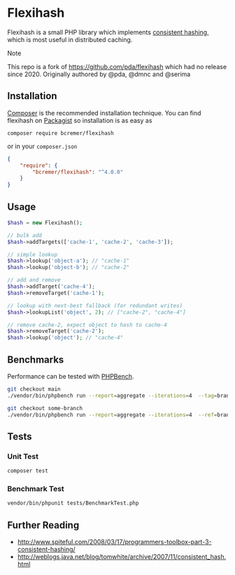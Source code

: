 # Flexihash

Flexihash is a small PHP library which implements [consistent hashing](http://en.wikipedia.org/wiki/Consistent_hashing), which is most useful in distributed caching.
> [!NOTE]
> This repo is a fork of https://github.com/pda/flexihash which had no release since 2020.
> Originally authored by @pda, @dmnc and @serima

## Installation

[Composer](https://getcomposer.org/) is the recommended installation technique. You can find flexihash on [Packagist](https://packagist.org/packages/bcremer/flexihash) so installation is as easy as
```
composer require bcremer/flexihash
```
or in your `composer.json`
```json
{
    "require": {
        "bcremer/flexihash": "^4.0.0"
    }
}
```

## Usage

```php
$hash = new Flexihash();

// bulk add
$hash->addTargets(['cache-1', 'cache-2', 'cache-3']);

// simple lookup
$hash->lookup('object-a'); // "cache-1"
$hash->lookup('object-b'); // "cache-2"

// add and remove
$hash->addTarget('cache-4');
$hash->removeTarget('cache-1');

// lookup with next-best fallback (for redundant writes)
$hash->lookupList('object', 2); // ["cache-2", "cache-4"]

// remove cache-2, expect object to hash to cache-4
$hash->removeTarget('cache-2');
$hash->lookup('object'); // "cache-4"
```

## Benchmarks

Performance can be tested with [PHPBench](https://phpbench.readthedocs.io).

```sh
git checkout main
./vendor/bin/phpbench run --report=aggregate --iterations=4  --tag=branch_main

git checkout some-branch
./vendor/bin/phpbench run --report=aggregate --iterations=4  --ref=branch_main
```

## Tests

### Unit Test

```sh
composer test
```

### Benchmark Test

```sh
vendor/bin/phpunit tests/BenchmarkTest.php
```

## Further Reading

  * http://www.spiteful.com/2008/03/17/programmers-toolbox-part-3-consistent-hashing/
  * http://weblogs.java.net/blog/tomwhite/archive/2007/11/consistent_hash.html
